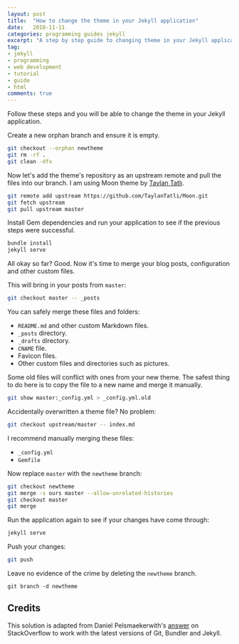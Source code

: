 ```yaml
---
layout: post
title:  "How to change the theme in your Jekyll application"
date:   2018-11-11
categories: programming guides jekyll
excerpt: "A step by step guide to changing theme in your Jekyll application."
tag:
- jekyll
- programming
- web development
- tutorial
- guide
- html
comments: true
---
```


Follow these steps and you will be able to change the theme in your Jekyll application.

Create a new orphan branch and ensure it is empty.

```bash
git checkout --orphan newtheme
git rm -rf .
git clean -dfx
```

Now let's add the theme's repository as an upstream remote and pull the files into our branch. I am using Moon theme by [Taylan Tatlı](https://taylantatli.github.io/).

```bash
git remote add upstream https://github.com/TaylanTatli/Moon.git
git fetch upstream
git pull upstream master
```

Install Gem dependencies and run your application to see if the previous steps were successful.

```bash
bundle install
jekyll serve
```

All okay so far? Good. Now it's time to merge your blog posts, configuration and other custom files.

This will bring in your posts from `master`:
```bash
git checkout master -- _posts
```

You can safely merge these files and folders:

- `README.md` and other custom Markdown files.
- `_posts` directory.
- `_drafts` directory.
- `CNAME` file.
- Favicon files.
- Other custom files and directories such as pictures.

Some old files will conflict with ones from your new theme. The safest thing to do here is to copy the file to a new name and merge it manually.

```bash
git show master:_config.yml > _config.yml.old
```

Accidentally overwritten a theme file? No problem:

```bash
git checkout upstream/master -- index.md
```

I recommend manually merging these files:

- `_config.yml`
- `Gemfile`

Now replace `master` with the `newtheme` branch:

```bash
git checkout newtheme
git merge -s ours master --allow-unrelated-histories
git checkout master
git merge
```

Run the application again to see if your changes have come through:

```bash
jekyll serve
```

Push your changes:

```bash
git push
```

Leave no evidence of the crime by deleting the `newtheme` branch.

```
git branch -d newtheme
```

## Credits

This solution is adapted from Daniel Pelsmaekerwith's <a href="https://stackoverflow.com/a/37186333" target="_blank">answer</a> on StackOverflow to work with the latest versions of Git, Bundler and Jekyll.
